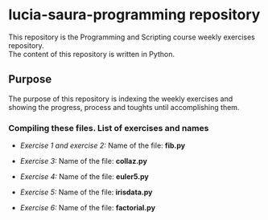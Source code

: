 # lucia-saura-programming repository
This repository is the Programming and Scripting course weekly exercises repository.  
The content of this repository is written in Python.

## Purpose
The purpose of this repository is indexing the weekly exercises and showing the progress, process and toughts until accomplishing them.


### Compiling these files. List of exercises and names
* _Exercise 1 and exercise 2:_ 
Name of the file: __fib.py__

* _Exercise 3:_
Name of the file: __collaz.py__

* _Exercise 4:_
Name of the file: __euler5.py__

* _Exercise 5:_
Name of the file: __irisdata.py__

* _Exercise 6:_ 
Name of the file: __factorial.py__

